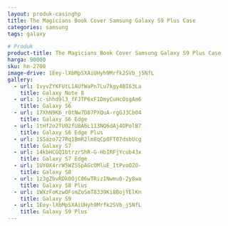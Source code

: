 ```yaml
---
layout: produk-casinghp
title: The Magicians Book Cover Samsung Galaxy S9 Plus Case
categories: samsung
tags: galaxy

# Produk
product-title: The Magicians Book Cover Samsung Galaxy S9 Plus Case
harga: 90000
sku: hn-2700
image-drive: 1Eey-lXbMpSXAiUHyh9Mrfk2SVb_j5NfL
gallery:
  - url: 1vyvZYKFUtL1AUfWaPn7Lu7kgy4BI63La
    title: Galaxy Note 8
  - url: 1c-shhd9l3_fFJTP6xF1DmyCuHcOsgAm6
    title: Galaxy S6
  - url: 17XhN9K6_r0tNw7D87PXQuA-rgGJ3Cb04
    title: Galaxy S6 Edge
  - url: 1tHf2o2TU02fU8A6L113NQ6dAj4OPolB7
    title: Galaxy S6 Edge Plus
  - url: 1SSazo727Rq1BmR2lm8qCpOFT07dsbUcg
    title: Galaxy S7
  - url: 14kbHCGQ1btrzrShR-G-HbIRFjYcub43x
    title: Galaxy S7 Edge
  - url: 1UYOX4rrW5WZSSpAGcOMluE_ItPvoOZO-
    title: Galaxy S8
  - url: 1z3gZbvRDk0OjC86wTRizINwmu0-2y8wa
    title: Galaxy S8 Plus
  - url: 1WXzFoKzwOFsmZoSmT8339Ki8BojYElKn
    title: Galaxy S9
  - url: 1Eey-lXbMpSXAiUHyh9Mrfk2SVb_j5NfL
    title: Galaxy S9 Plus
---
```

